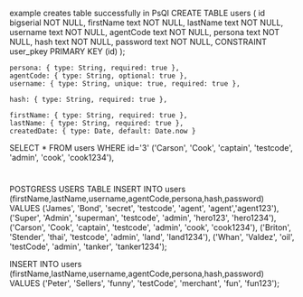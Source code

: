  example creates table successfully in PsQl
CREATE TABLE users
(
  id bigserial NOT NULL,
  firstName text NOT NULL,
  lastName text NOT NULL,
  username text NOT NULL,
  agentCode text NOT NULL,
  persona text NOT NULL,
  hash text NOT NULL,
  password text NOT NULL,
  CONSTRAINT user_pkey PRIMARY KEY (id)
);


    persona: { type: String, required: true },
    agentCode: { type: String, optional: true },
    username: { type: String, unique: true, required: true },
   
    hash: { type: String, required: true },
   
    firstName: { type: String, required: true },
    lastName: { type: String, required: true },
    createdDate: { type: Date, default: Date.now }


SELECT * FROM users WHERE id='3'
('Carson', 'Cook', 'captain', 'testcode', 'admin', 'cook', 'cook1234'),
# #########################################################################
POSTGRESS USERS TABLE
INSERT INTO users (firstName,lastName,username,agentCode,persona,hash,password)
VALUES
('James', 'Bond', 'secret', 'testcode', 'agent', 'agent','agent123'),
('Super', 'Admin', 'superman', 'testcode', 'admin', 'hero123', 'hero1234'),
('Carson', 'Cook', 'captain', 'testcode', 'admin', 'cook', 'cook1234'),
('Briton', 'Stender', 'thai', 'testcode', 'admin', 'land', 'land1234'),
('Whan', 'Valdez', 'oil', 'testCode', 'admin', 'tanker', 'tanker1234');

INSERT INTO users (firstName,lastName,username,agentCode,persona,hash,password)
VALUES
('Peter', 'Sellers', 'funny', 'testCode', 'merchant', 'fun', 'fun123');
